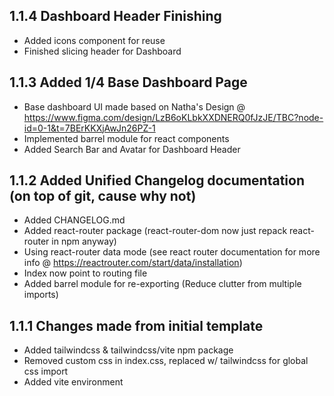 ## 1.1.4 Dashboard Header Finishing

-   Added icons component for reuse
-   Finished slicing header for Dashboard

## 1.1.3 Added 1/4 Base Dashboard Page

-   Base dashboard UI made based on Natha's Design @ https://www.figma.com/design/LzB6oKLbkXXDNERQ0fJzJE/TBC?node-id=0-1&t=7BErKKXjAwJn26PZ-1
-   Implemented barrel module for react components
-   Added Search Bar and Avatar for Dashboard Header

## 1.1.2 Added Unified Changelog documentation (on top of git, cause why not)

-   Added CHANGELOG.md
-   Added react-router package (react-router-dom now just repack react-router in npm anyway)
-   Using react-router data mode (see react router documentation for more info @ https://reactrouter.com/start/data/installation)
-   Index now point to routing file
-   Added barrel module for re-exporting (Reduce clutter from multiple imports)

## 1.1.1 Changes made from initial template

-   Added tailwindcss & tailwindcss/vite npm package
-   Removed custom css in index.css, replaced w/ tailwindcss for global css import
-   Added vite environment
